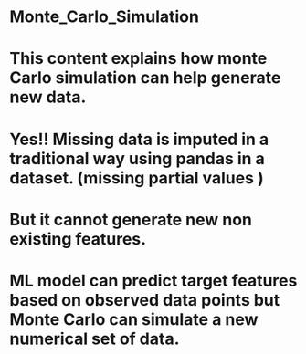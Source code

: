 # Monte_Carlo_Simulation
# This content explains how monte Carlo simulation can help generate new data.
# Yes!! Missing data is imputed in a traditional way using pandas in a dataset. (missing partial values )
# But it cannot generate new non existing features. 
# ML model can predict target features based on observed data points but Monte Carlo can simulate a new numerical set of data.
